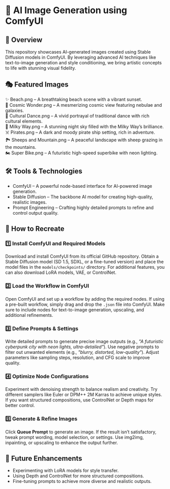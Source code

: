 # 🎨 AI Image Generation using ComfyUI  

## 📌 Overview  
This repository showcases AI-generated images created using Stable Diffusion models in ComfyUI. By leveraging advanced AI techniques like text-to-image generation and style conditioning, we bring artistic concepts to life with stunning visual fidelity.  

## 🎭 Featured Images  
✨ Beach.png – A breathtaking beach scene with a vibrant sunset.  
🌌 Cosmic Wonder.png – A mesmerizing cosmic view featuring nebulae and galaxies.  
💃 Cultural Dance.png – A vivid portrayal of traditional dance with rich cultural elements.  
🌠 Milky Way.png – A stunning night sky filled with the Milky Way’s brilliance.  
☠️ Pirates.png – A dark and moody pirate ship setting, rich in adventure.  
🏞️ Sheeps and Mountain.png – A peaceful landscape with sheep grazing in the mountains.  
🏍️ Super Bike.png – A futuristic high-speed superbike with neon lighting.  

## 🛠️ Tools & Technologies  
- ComfyUI – A powerful node-based interface for AI-powered image generation.  
- Stable Diffusion – The backbone AI model for creating high-quality, realistic images.  
- Prompt Engineering – Crafting highly detailed prompts to refine and control output quality.  

## 🚀 How to Recreate  
### 1️⃣ Install ComfyUI and Required Models  
Download and install ComfyUI from its official GitHub repository. Obtain a Stable Diffusion model (SD 1.5, SDXL, or a fine-tuned version) and place the model files in the `models/checkpoints/` directory. For additional features, you can also download LoRA models, VAE, or ControlNet.  

### 2️⃣ Load the Workflow in ComfyUI  
Open ComfyUI and set up a workflow by adding the required nodes. If using a pre-built workflow, simply drag and drop the `.json` file into ComfyUI. Make sure to include nodes for text-to-image generation, upscaling, and additional refinements.  

### 3️⃣ Define Prompts & Settings  
Write detailed prompts to generate precise image outputs (e.g., *"A futuristic cyberpunk city with neon lights, ultra-detailed"*). Use negative prompts to filter out unwanted elements (e.g., *"blurry, distorted, low-quality"*). Adjust parameters like sampling steps, resolution, and CFG scale to improve quality.  

### 4️⃣ Optimize Node Configurations  
Experiment with denoising strength to balance realism and creativity. Try different samplers like Euler or DPM++ 2M Karras to achieve unique styles. If you want structured compositions, use ControlNet or Depth maps for better control.  

### 5️⃣ Generate & Refine Images  
Click **Queue Prompt** to generate an image. If the result isn’t satisfactory, tweak prompt wording, model selection, or settings. Use img2img, inpainting, or upscaling to enhance the output further.  

## 📢 Future Enhancements  
- Experimenting with LoRA models for style transfer.  
- Using Depth and ControlNet for more structured compositions.  
- Fine-tuning prompts to achieve more diverse and realistic outputs.  

